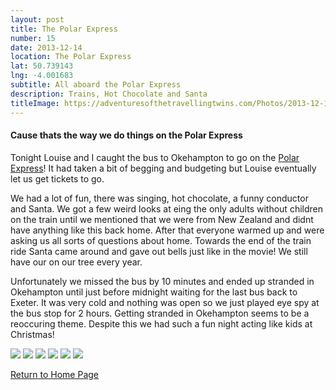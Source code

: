 ```yaml
---
layout: post
title: The Polar Express
number: 15
date: 2013-12-14
location: The Polar Express
lat: 50.739143
lng: -4.001683
subtitle: All aboard the Polar Express
description: Trains, Hot Chocolate and Santa
titleImage: https://adventuresofthetravellingtwins.com/Photos/2013-12-14-PolarExpress/cover-min.JPG
---
```


<h4>Cause thats the way we do things on the Polar Express</h4>

Tonight Louise and I caught the bus to Okehampton to go on the <a target="_blank" href="https://www.dartmoorrailway.com/train-to-christmas-town/">Polar Express</a>! It had taken a bit of begging and budgeting but Louise eventually let us get tickets to go.

We had a lot of fun, there was singing, hot chocolate, a funny conductor and Santa. We got a few weird looks at eing the only adults without children on the train until we mentioned that we were from New Zealand and didnt have anything like this back home. After that everyone warmed up and were asking us all sorts of questions about home. Towards the end of the train ride Santa came around and gave out bells just like in the movie! We still have our on our tree every year.

Unfortunately we missed the bus by 10 minutes and ended up stranded in Okehampton until just before midnight waiting for the last bus back to Exeter.
It was very cold and nothing was open so we just played eye spy at the bus stop for 2 hours. Getting stranded in Okehampton seems to be a reoccuring theme. 
Despite this we had such a fun night acting like kids at Christmas!

<img src="https://adventuresofthetravellingtwins.com/Photos/2013-12-14-PolarExpress/day11-min.JPG" class="image1">
<img src="https://adventuresofthetravellingtwins.com/Photos/2013-12-14-PolarExpress/day12-min.JPG" class="image1">
<img src="https://adventuresofthetravellingtwins.com/Photos/2013-12-14-PolarExpress/day13-min.JPG" class="image1">
<img src="https://adventuresofthetravellingtwins.com/Photos/2013-12-14-PolarExpress/day14-min.JPG" class="image1">
<img src="https://adventuresofthetravellingtwins.com/Photos/2013-12-14-PolarExpress/day15-min.JPG" class="image1">
<img src="https://adventuresofthetravellingtwins.com/Photos/2013-12-14-PolarExpress/day16-min.JPG" class="image1">

<a href="https://adventuresofthetravellingtwins.com/">Return to Home Page</a>
